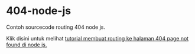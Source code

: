 # 404-node-js
Contoh sourcecode routing 404 node js.

Klik disini untuk melihat <a href='http://www.asepmaulanaismail.com/2015/01/404-not-found-node-js.html' target='_blank'>tutorial membuat routing ke halaman 404 page not found di node js.</a>
